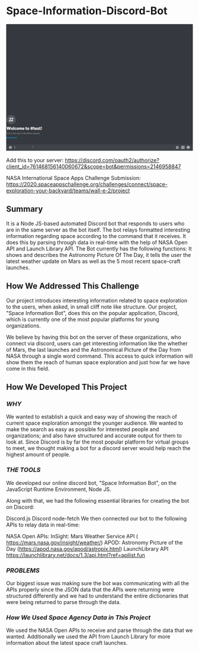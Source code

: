 # Space-Information-Discord-Bot

<img src="https://github.com/saaketporay/Space-Information-Discord-Bot/blob/main/demo.gif" width=1920><br>

Add this to your server: https://discord.com/oauth2/authorize?client_id=761468156140060672&scope=bot&permissions=2146958847

NASA International Space Apps Challenge Submission: https://2020.spaceappschallenge.org/challenges/connect/space-exploration-your-backyard/teams/wall-e-2/project
## Summary
It is a Node JS-based automated Discord bot that responds to users who are in the same server as the bot itself. The bot relays formatted interesting information regarding space according to the command that it receives. It does this by parsing through data in real-time with the help of NASA Open API and Launch Library API. The Bot currently has the following functions: It shows and describes the Astronomy Picture Of The Day, it tells the user the latest weather update on Mars as well as the 5 most recent space-craft launches.

## How We Addressed This Challenge
Our project introduces interesting information related to space exploration to the users, when asked, in small cliff note like structure. Our project, "Space Information Bot", does this on the popular application, Discord, which is currently one of the most popular platforms for young organizations.

We believe by having this bot on the server of these organizations, who connect via discord, users can get interesting information like the whether of Mars, the last launches and the Astronomical Picture of the Day from NASA through a single word command. This access to quick information will show them the reach of human space exploration and just how far we have come in this field.

## How We Developed This Project
### ***WHY***
We wanted to establish a quick and easy way of showing the reach of current space exploration amongst the younger audience. We wanted to make the search as easy as possible for interested people and organizations; and also have structured and accurate output for them to look at. Since Discord is by far the most popular platform for virtual groups to meet, we thought making a bot for a discord server would help reach the highest amount of people.

### ***THE TOOLS***
We developed our online discord bot, "Space Information Bot", on the JavaScript Runtime Environment, Node JS.

Along with that, we had the following essential libraries for creating the bot on Discord:

Discord.js
Discord
node-fetch
We then connected our bot to the following APIs to relay data in real-time:

NASA Open APIs:
InSight: Mars Weather Service API ( https://mars.nasa.gov/insight/weather/)
APOD: Astronomy Picture of the Day (https://apod.nasa.gov/apod/astropix.html)
LaunchLibrary API
https://launchlibrary.net/docs/1.3/api.html?ref=apilist.fun

### ***PROBLEMS***
Our biggest issue was making sure the bot was communicating with all the APIs properly since the JSON data that the APIs were returning were structured differently and we had to understand the entire dictionaries that were being returned to parse through the data.

### ***How We Used Space Agency Data in This Project***
We used the NASA Open APIs to receive and parse through the data that we wanted. Additionally we used the API from Launch Library for more information about the latest space craft launches.
